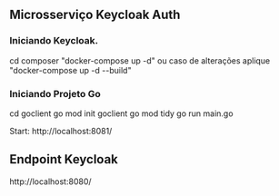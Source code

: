 ## Microsserviço Keycloak Auth

### Iniciando Keycloak.
cd composer
"docker-compose up -d" ou caso de alterações aplique "docker-compose up -d --build"


### Iniciando Projeto Go
cd goclient
go mod init goclient
go mod tidy
go run main.go

Start: http://localhost:8081/


## Endpoint Keycloak
http://localhost:8080/